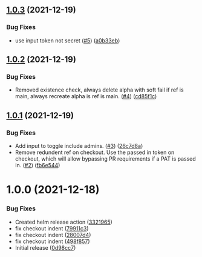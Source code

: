## [1.0.3](https://github.com/swarm-io/action-release-helm-chart/compare/v1.0.2...v1.0.3) (2021-12-19)


### Bug Fixes

* use input token not secret ([#5](https://github.com/swarm-io/action-release-helm-chart/issues/5)) ([a0b33eb](https://github.com/swarm-io/action-release-helm-chart/commit/a0b33eb40742ec8120fb06f9bac12888d8f65544))

## [1.0.2](https://github.com/swarm-io/action-release-helm-chart/compare/v1.0.1...v1.0.2) (2021-12-19)


### Bug Fixes

* Removed existence check, always delete alpha with soft fail if ref is main, always recreate alpha is ref is main. ([#4](https://github.com/swarm-io/action-release-helm-chart/issues/4)) ([cd85f1c](https://github.com/swarm-io/action-release-helm-chart/commit/cd85f1c561348846dcf027426617992801c26f46))

## [1.0.1](https://github.com/swarm-io/action-release-helm-chart/compare/v1.0.0...v1.0.1) (2021-12-19)


### Bug Fixes

* Add input to toggle include admins. ([#3](https://github.com/swarm-io/action-release-helm-chart/issues/3)) ([26c7d8a](https://github.com/swarm-io/action-release-helm-chart/commit/26c7d8a432074f2b70150da03cc7568f67071f1b))
* Remove redundent ref on checkout. Use the passed in token on checkout, which will allow bypassing PR requirements if a PAT is passed in. ([#2](https://github.com/swarm-io/action-release-helm-chart/issues/2)) ([fb6e544](https://github.com/swarm-io/action-release-helm-chart/commit/fb6e544cbc96f2f752f7c7488ff7c79e9b869a23))

# 1.0.0 (2021-12-18)


### Bug Fixes

* Created helm release action ([3321965](https://github.com/swarm-io/action-release-helm-chart/commit/3321965dddd3f8de369dcc77e1af916ca9db2685))
* fix checkout indent ([79911c3](https://github.com/swarm-io/action-release-helm-chart/commit/79911c38667135e2a0fb777af764a30d14e10688))
* fix checkout indent ([28007d4](https://github.com/swarm-io/action-release-helm-chart/commit/28007d4580186e527672dfad53f8ae07e377e372))
* fix checkout indent ([498f857](https://github.com/swarm-io/action-release-helm-chart/commit/498f857d032e03a74540719f5eb5a785171fba61))
* Initial release ([0d98cc7](https://github.com/swarm-io/action-release-helm-chart/commit/0d98cc7fcc4f92eda1ff9f6f123adf73de8dac77))
